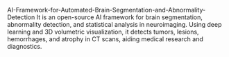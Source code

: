 AI-Framework-for-Automated-Brain-Segmentation-and-Abnormality-Detection
It is an open-source AI framework for brain segmentation, abnormality detection, and statistical analysis in neuroimaging. Using deep learning and 3D volumetric visualization, it detects tumors, lesions, hemorrhages, and atrophy in CT scans, aiding medical research and diagnostics. 
